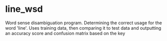 # line_wsd

Word sense disambiguation program.
Determining the correct usage for the word 'line'.
Uses training data, then comparing it to test data and outputting an accuracy score and confusion matrix based on the key
